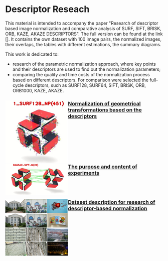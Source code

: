 <h1>Descriptor Reseach</h1>

This material is intended to accompany the paper "Research of descriptor based image normalization and comparative analysis of SURF, SIFT, BRISK, ORB, KAZE, AKAZE DESCRIPTORS". The full version can be found at the link [].
It contains the own dataset with 100 image pairs, the normalized images, their overlaps, the tables with different estimations, the summary diagrams.

This work is dedicated to:
* research of the parametric normalization approach, where key points and their descriptors are used to find out the normalization parameters;
* comparing the quality and time costs of the normalization process based on different descriptors. For comparison were selected the full-cycle descriptors, such as SURF128, SURF64, SIFT, BRISK, ORB, ORB1000, KAZE, AKAZE.

### <img src="/doc/images/normalization_keypoints.jpg" width="200" align="left">[Normalization of geometrical transformations based on the descriptors](https://www.google.com/) 
<br/><br/><br/><br/><br/><br/>
### <img src="/doc/images/normalization_matches.jpg" width="200" align="left">[The purpose and content of experiments](https://www.google.com/)
<br/><br/>
### <img src="/doc/images/dataset.png" width="200" align="left">[Dataset description for research of descriptor-based normalization](https://www.google.com/) 

